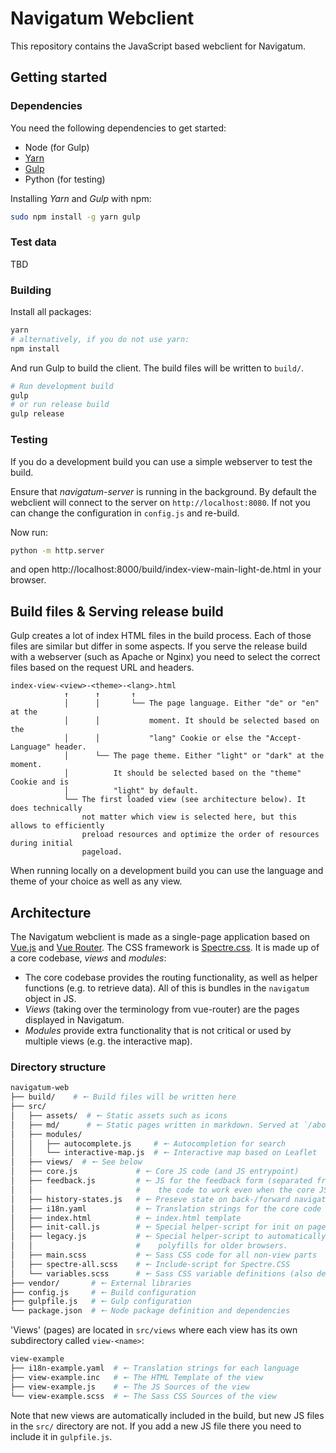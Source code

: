 # Navigatum Webclient
This repository contains the JavaScript based webclient for Navigatum.

## Getting started

### Dependencies
You need the following dependencies to get started:
- Node (for Gulp)
- [Yarn](https://yarnpkg.com/getting-started/install)
- [Gulp](https://gulpjs.com/)
- Python (for testing)

Installing *Yarn* and *Gulp* with npm:
```bash
sudo npm install -g yarn gulp
```

### Test data
TBD

### Building

Install all  packages:
```bash
yarn
# alternatively, if you do not use yarn:
npm install
```

And run Gulp to build the client. The build files will be written to `build/`.
```bash
# Run development build
gulp
# or run release build
gulp release
```

### Testing
If you do a development build you can use a simple webserver to test the build.

Ensure that *navigatum-server* is running in the background. By default the webclient will connect to the server on `http://localhost:8080`. If not you can change the configuration in `config.js` and re-build.

Now run:
```bash
python -m http.server
```

and open http://localhost:8000/build/index-view-main-light-de.html in your browser.

## Build files & Serving release build
Gulp creates a lot of index HTML files in the build process.
Each of those files are similar but differ in some aspects.
If you serve the release build with a webserver (such as Apache or Nginx) you need
to select the correct files based on the request URL and headers.

```plain
index-view-<view>-<theme>-<lang>.html
            ↑      ↑       ↑
            │      │       └── The page language. Either "de" or "en" at the
            │      │           moment. It should be selected based on the
            │      │           "lang" Cookie or else the "Accept-Language" header.
            │      └── The page theme. Either "light" or "dark" at the moment.
            │          It should be selected based on the "theme" Cookie and is
            │          "light" by default.
            └── The first loaded view (see architecture below). It does technically
                not matter which view is selected here, but this allows to efficiently
                preload resources and optimize the order of resources during initial
                pageload.
```

When running locally on a development build you can use the language and theme of
your choice as well as any view.

## Architecture
The Navigatum webclient is made as a single-page application based on [Vue.js](https://vuejs.org/) and [Vue Router](https://router.vuejs.org/). The CSS framework is [Spectre.css](https://picturepan2.github.io/spectre/). It is made up of a core codebase, *views* and *modules*:

- The core codebase provides the routing functionality, as well as helper functions (e.g. to retrieve data). All of this is bundles in the `navigatum` object in JS.
- *Views* (taking over the terminology from vue-router) are the pages displayed in Navigatum.
- *Modules* provide extra functionality that is not critical or used by multiple views (e.g. the interactive map).

### Directory structure
```bash
navigatum-web
├── build/    # 🠔 Build files will be written here
├── src/
│   ├── assets/  # 🠔 Static assets such as icons
│   ├── md/      # 🠔 Static pages written in markdown. Served at `/about/<filename>`.
│   ├── modules/
│   │   ├── autocomplete.js     # 🠔 Autocompletion for search
│   │   └── interactive-map.js  # 🠔 Interactive map based on Leaflet
│   ├── views/  # 🠔 See below
│   ├── core.js             # 🠔 Core JS code (and JS entrypoint)
│   ├── feedback.js         # 🠔 JS for the feedback form (separated from the rest of
│   │                       #    the code to work even when the core JS fails).
│   ├── history-states.js   # 🠔 Preseve state on back-/forward navigation
│   ├── i18n.yaml           # 🠔 Translation strings for the core code
│   ├── index.html          # 🠔 index.html template
│   ├── init-call.js        # 🠔 Special helper-script for init on page-load
│   ├── legacy.js           # 🠔 Special helper-script to automatically include some
│   │                       #    polyfills for older browsers.
│   ├── main.scss           # 🠔 Sass CSS code for all non-view parts
│   ├── spectre-all.scss    # 🠔 Include-script for Spectre.CSS
│   └── variables.scss      # 🠔 Sass CSS variable definitions (also defines themes)
├── vendor/       # 🠔 External libraries
├── config.js     # 🠔 Build configuration
├── gulpfile.js   # 🠔 Gulp configuration
└── package.json  # 🠔 Node package definition and dependencies
```

'Views' (pages) are located in `src/views` where each view has its own subdirectory called `view-<name>`:
```bash
view-example
├── i18n-example.yaml  # 🠔 Translation strings for each language
├── view-example.inc   # 🠔 The HTML Template of the view
├── view-example.js    # 🠔 The JS Sources of the view
└── view-example.scss  # 🠔 The Sass CSS Sources of the view
```

Note that new views are automatically included in the build, but new JS files
in the `src/` directory are not. If you add a new JS file there you need to include
it in `gulpfile.js`.